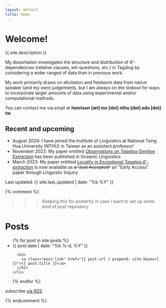 ```yaml
---
layout: default
title: Home
---
```


# Welcome!
{{ site.description }}

My dissertation investigates the structure and distribution of A'-dependencies (relative clauses, _wh_-questions, etc.) in Tagalog by considering a wider ranged of data than in previous work.

My work primarily draws on elicitation and fieldwork data from native speaker (and my own) judgements, but I am always on the lookout for ways to incorporate larger amounts of data using experimental and/or computational methods.

You can contact me via email at **henrison [æt] mx [dot] nthu [dot] edu [dot] tw**.

## Recent and upcoming
- August 2024: I have joined the Institute of Linguistics at National Tsing Hua University (NTHU) in Taiwan as an assistant professor!
- November 2023: My paper entitled [_Observations on Tagalog Genitive Extraction_](https://doi.org/10.1353/ol.2023.a913560) has been published in Oceanic Linguistics
- March 2023: My paper entitled [_Locality in Exceptional Tagalog A'-extraction_](https://doi.org/10.1162/ling_a_00505) is now available as <s>a "Just Accepted"</s> an "Early Access" paper through Linguistic Inquiry

Last updated: {{ site.last_updated | date: "%b %Y" }}









{% comment %}
>>> Keeping this for posterity in case I want to set up some kind of post repository
<h1 class="page-heading">Posts</h1>

<ul class="post-list">
  {% for post in site.posts %}
    <li>
      <span class="post-meta">{{ post.date | date: "%b %-d, %Y" }}</span>

      <h2>
        <a class="post-link" href="{{ post.url | prepend: site.baseurl }}">{{ post.title }}</a>
      </h2>
    </li>
  {% endfor %}
</ul>

<p class="rss-subscribe">subscribe <a href="{{ "/feed.xml" | prepend: site.baseurl }}">via RSS</a></p>
{% endcomment %}
